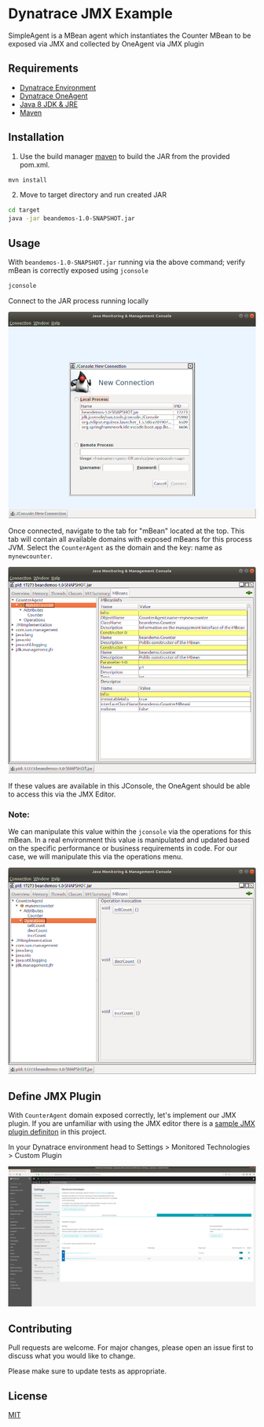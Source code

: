 # Dynatrace JMX Example

SimpleAgent is a MBean agent which instantiates the Counter MBean to be exposed via JMX and collected by OneAgent via JMX plugin

## Requirements

* [Dynatrace Environment](https://www.dynatrace.com)
* [Dynatrace OneAgent](https://www.dynatrace.com/support/help/setup-and-configuration/dynatrace-oneagent/?_ga=2.221182296.1514778248.1564415516-750526508.1562951654)
* [Java 8 JDK & JRE](https://docs.oracle.com/javase/8/docs/technotes/guides/install/install_overview.html)
* [Maven](https://maven.apache.org/download.cgi)

## Installation

1. Use the build manager [maven](https://maven.apache.org/download.cgi) to build the JAR from the provided pom.xml.

```bash
mvn install
```
2. Move to target directory and run created JAR
```bash
cd target
java -jar beandemos-1.0-SNAPSHOT.jar
```
## Usage

With `beandemos-1.0-SNAPSHOT.jar` running via the above command; verify mBean is correctly exposed using `jconsole`

```bash
jconsole
```
Connect to the JAR process running locally

![Java Console start page](images/jconsole.png)

Once connected, navigate to the tab for "mBean" located at the top. This tab will contain all available domains with exposed mBeans for this process JVM. Select the `CounterAgent` as the domain and the key: name as `mynewcounter`.

![Java console mbean tab & exposed domains](images/jconsolembean.png)

If these values are available in this JConsole, the OneAgent should be able to access this via the JMX Editor.

### Note:

We can manipulate this value within the `jconsole` via the operations for this mBean. In a real environment this value is manipulated and updated based on the specific performance or business requirements in code. For our case, we will manipulate this via the operations menu.

![Java Console Operations](images/operations.png)

## Define JMX Plugin
With `CounterAgent` domain exposed correctly, let's implement our JMX plugin. If you are unfamiliar with using the JMX editor there is a [sample JMX plugin definiton](plugin.json) in this project.

In your Dynatrace environment head to Settings > Monitored Technologies > Custom Plugin

![Dynatrace Custom Plugins page](images/customplugins.png)

## Contributing
Pull requests are welcome. For major changes, please open an issue first to discuss what you would like to change.

Please make sure to update tests as appropriate.

## License
[MIT](https://choosealicense.com/licenses/mit/)